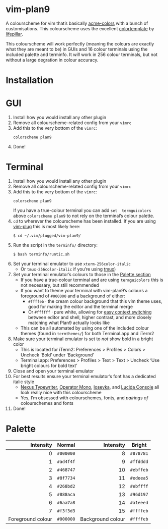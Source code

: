 # vim-plan9

A colourscheme for vim that’s basically [acme-colors][acme-colors] 
with a bunch of customisations. This colourscheme uses the 
excellent [colortemplate][colortemplate] by 
[lifepillar][lifepillar].

This colourscheme will work perfectly (meaning the colours are 
exactly what they are meant to be) in GUIs and 16 colour terminals 
using the included palette and terminfo. It *will* work in 256 
colour terminals, but not without a large degration in colour 
accuracy.

# Installation

# GUI

1. Install how you would install any other plugin
1. Remove all colourscheme-related config from your `vimrc`
1. Add this to the very bottom of the `vimrc`:
   ```
   colorscheme plan9
   ```
1. Done!

# Terminal

1. Install how you would install any other plugin
1. Remove all colourscheme-related config from your `vimrc`
1. Add this to the very bottom of the `vimrc`:
   ```
   colorscheme plan9
   ```
   If you have a true-colour terminal you can add `set 
   termguicolors` above `colorscheme plan9` to not rely on the 
   terminal’s colour palette.
1. `cd` to wherever the colourscheme has been installed. If you 
   are using [vim-plug][vim-plug] this is most likely here:
   ```
   $ cd ~/.vim/plugged/vim-plan9/
   ```
1. Run the script in the `terminfo/` directory:
   ```
   $ bash terminfo/runtic.sh
   ```
1. Set your terminal emulator to use `xterm-256color-italic`
   - Or `tmux-256color-italic` if you’re using [tmux][tmux])
1. Set your terminal emulator’s colours to those in the [Palette 
   section][palettesec]
   - If you have a true-colour terminal and are using 
     `termguicolors` this is not necessary, but still recommended
   - If you want to theme your terminal with vim-plan9’s colours a 
     foreground of `#000000` and a background of either:
     - `#ffffeb` · the cream colour background that this vim theme 
       uses, good for making the editor and the terminal merge
     - Or `#ffffff` · pure white, allowing for [easy context 
       switching][cdm] between editor and shell, higher contrast, 
       and more closely matching what Plan9 actually looks like
   - This can be all automated by using one of the included colour 
     themes (found in `termthemes/`) for both Terminal.app and 
     iTerm2
1. Make sure your terminal emulator is set to *not* show bold in a 
   bright color
   - This is located for iTerm2: Preferences > Profiles > Colors > 
     Uncheck ‘Bold’ under ‘Background’
   - Terminal.app: Preferences > Profiles > Text > Text > Uncheck 
     ‘Use bright colours for bold text’
1. Close and open your terminal emulator
1. For best results ensure your terminal emulator’s font has a 
   dedicated italic style
   - [Nexus Typewriter][nexus], [Operator Mono][operator], 
     [Iosevka][iosevka], and [Lucida Console][lucida] all look 
     really nice with this colourscheme
   - Yes, I’m obsessed with colourschemes, fonts, and *pairings 
     of* colourschemes and fonts
1. Done!

# Palette

| Intensity         | Normal    | Intensity         | Bright    |
| --:               | --        | --:               | --        |
| 0                 | `#000000` | 8                 | `#878781` |
| 1                 | `#ad4f4f` | 9                 | `#ffdddd` |
| 2                 | `#468747` | 10                | `#ebffeb` |
| 3                 | `#8f7734` | 11                | `#edeea5` |
| 4                 | `#268bd2` | 12                | `#ebffff` |
| 5                 | `#888aca` | 13                | `#96d197` |
| 6                 | `#6aa7a8` | 14                | `#a1eeed` |
| 7                 | `#f3f3d3` | 15                | `#ffffeb` |
| Foreground colour | `#000000` | Background colour | `#ffffeb` |

<!-- Link references -->

[acme-colors]: https://github.com/plan9-for-vimspace/acme-colors
[colortemplate]: https://github.com/lifepillar/vim-colortemplate
[lifepillar]: https://github.com/lifepillar
[vim-plug]: https://github.com/junegunn/vim-plug
[tmux]: https://github.com/tmux/tmux/wiki
[palettesec]: https://github.com/arzg/vim-plan9#palette
[cdm]: https://en.wikipedia.org/wiki/Context-dependent_memory
[nexus]: https://www.fontshop.com/families/ff-nexus-typewriter
[operator]: https://www.typography.com/fonts/operator/overview/
[iosevka]: https://be5invis.github.io/Iosevka/
[lucida]: https://lucidafonts.com/collections/monospaced
